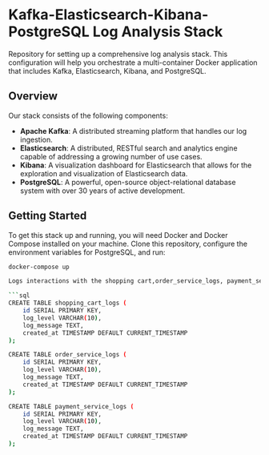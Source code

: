 # Kafka-Elasticsearch-Kibana-PostgreSQL Log Analysis Stack

Repository for setting up a comprehensive log analysis stack. This configuration will help you orchestrate a multi-container Docker application that includes Kafka, Elasticsearch, Kibana, and PostgreSQL.

## Overview

Our stack consists of the following components:

- **Apache Kafka**: A distributed streaming platform that handles our log ingestion.
- **Elasticsearch**: A distributed, RESTful search and analytics engine capable of addressing a growing number of use cases.
- **Kibana**: A visualization dashboard for Elasticsearch that allows for the exploration and visualization of Elasticsearch data.
- **PostgreSQL**: A powerful, open-source object-relational database system with over 30 years of active development.

## Getting Started

To get this stack up and running, you will need Docker and Docker Compose installed on your machine. Clone this repository, configure the environment variables for PostgreSQL, and run:

```bash
docker-compose up

Logs interactions with the shopping cart,order_service_logs, payment_service_logs including additions, removals, and modifications.

```sql
CREATE TABLE shopping_cart_logs (
    id SERIAL PRIMARY KEY,
    log_level VARCHAR(10),
    log_message TEXT,
    created_at TIMESTAMP DEFAULT CURRENT_TIMESTAMP
); 

CREATE TABLE order_service_logs (
    id SERIAL PRIMARY KEY,
    log_level VARCHAR(10),
    log_message TEXT,
    created_at TIMESTAMP DEFAULT CURRENT_TIMESTAMP
);

CREATE TABLE payment_service_logs (
    id SERIAL PRIMARY KEY,
    log_level VARCHAR(10),
    log_message TEXT,
    created_at TIMESTAMP DEFAULT CURRENT_TIMESTAMP
);
```
